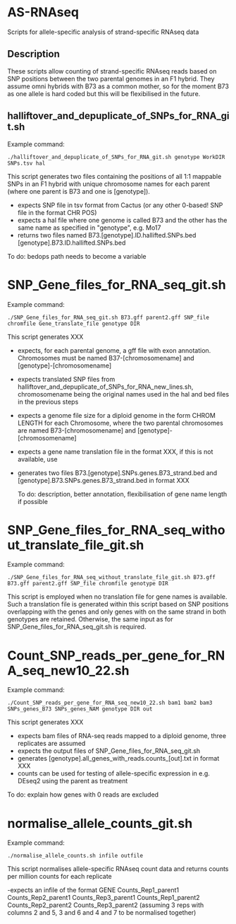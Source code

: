 # AS-RNAseq
Scripts for allele-specific analysis of strand-specific RNAseq data

## Description
These scripts allow counting of strand-specific RNAseq reads based on SNP positions between the two parental genomes in an F1 hybrid. 
They assume omni hybrids with B73 as a common mother, so for the moment B73 as one allele is hard coded but this will be flexibilised in the future. 

## halliftover_and_depuplicate_of_SNPs_for_RNA_git.sh

Example command:

`./halliftover_and_depuplicate_of_SNPs_for_RNA_git.sh genotype WorkDIR SNPs.tsv hal`

This script generates two files containing the positions of all 1:1 mappable SNPs in an F1 hybrid with unique chromosome names for each parent (where one parent is B73 and one is [genotype]).

- expects SNP file in tsv format from Cactus (or any other 0-based! SNP file in the format CHR POS)
- expects a hal file where one genome is called B73 and the other has the same name as specified in "genotype", e.g. Mo17
- returns two files named B73.[genotype].ID.hallifted.SNPs.bed  [genotype].B73.ID.hallifted.SNPs.bed

To do: bedops path needs to become a variable

# SNP_Gene_files_for_RNA_seq_git.sh

Example command:

`./SNP_Gene_files_for_RNA_seq_git.sh B73.gff parent2.gff SNP_file chromfile Gene_translate_file genotype DIR`

This script generates XXX

- expects, for each parental genome, a gff file with exon annotation. Chromosomes must be named B37-[chromosomename] and [genotype]-[chromosomename]
- expects translated SNP files from halliftover_and_depuplicate_of_SNPs_for_RNA_new_lines.sh, chromosomename being the original names used in the hal and bed files in the previous steps
- expects a genome file size for a diploid genome in the form CHROM LENGTH for each Chromosome, where the two parental chromosomes are named B73-[chromosomename] and [genotype]-[chromosomename]
- expects a gene name translation file in the format XXX, if this is not available, use 
- generates two files B73.[genotype].SNPs.genes.B73_strand.bed and [genotype].B73.SNPs.genes.B73_strand.bed in format XXX

  To do: description, better annotation, flexibilisation of gene name length if possible

# SNP_Gene_files_for_RNA_seq_without_translate_file_git.sh

Example command:

`./SNP_Gene_files_for_RNA_seq_without_translate_file_git.sh B73.gff B73.gff parent2.gff SNP_file chromfile genotype DIR`

This script is employed when no translation file for gene names is available. Such a translation file is generated within this script based on SNP positions overlapping with the genes and only genes with on the same strand in both genotypes are retained. Otherwise, the same input as for SNP_Gene_files_for_RNA_seq_git.sh is required.


# Count_SNP_reads_per_gene_for_RNA_seq_new10_22.sh

Example command:

`./Count_SNP_reads_per_gene_for_RNA_seq_new10_22.sh bam1 bam2 bam3 SNPs_genes_B73 SNPs_genes_NAM genotype DIR out`

This script generates XXX

- expects bam files of RNA-seq reads mapped to a diploid genome, three replicates are assumed
- expects the output files of SNP_Gene_files_for_RNA_seq_git.sh
- generates [genotype].all_genes_with_reads.counts_[out].txt in format XXX
- counts can be used for testing of allele-specific expression in e.g. DEseq2 using the parent as treatment

To do: explain how genes with 0 reads are excluded

# normalise_allele_counts_git.sh

Example command:

`./normalise_allele_counts.sh infile outfile`

This script normalises allele-specific RNAseq count data and returns counts per million counts for each replicate

-expects an infile of the format GENE Counts_Rep1_parent1  Counts_Rep2_parent1  Counts_Rep3_parent1  Counts_Rep1_parent2 Counts_Rep2_parent2 Counts_Rep3_parent2 (assuming 3 reps with columns 2 and 5, 3 and 6 and 4 and 7 to be normalised together)


